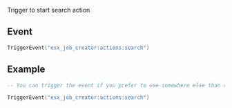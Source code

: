 Trigger to start search action

## Event
``` lua
TriggerEvent("esx_job_creator:actions:search")
```

## Example
``` lua
-- You can trigger the event if you prefer to use somewhere else than default F6 actions menu

TriggerEvent("esx_job_creator:actions:search")
```